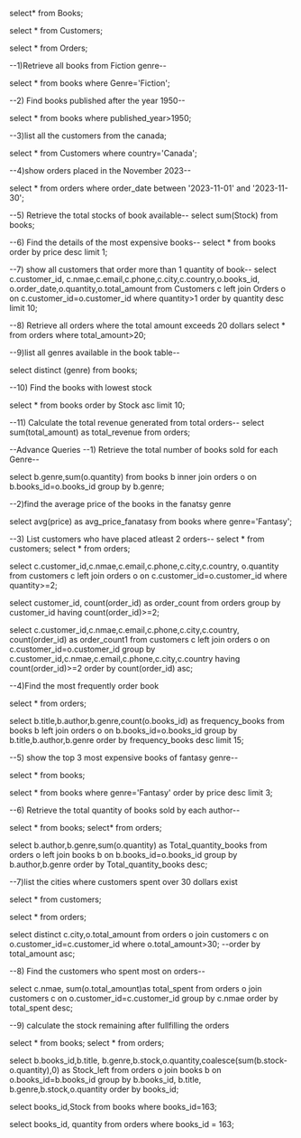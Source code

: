 select* from Books;

select * from Customers;

select * from Orders;

--1)Retrieve all books from Fiction genre--

select * from books
where Genre='Fiction';

--2) Find books published after the year 1950--

select * from books where published_year>1950;

--3)list all the customers from the canada;

select * from Customers
where country='Canada';

--4)show orders placed in the November 2023--

select * from orders
where order_date between '2023-11-01' and '2023-11-30';

--5) Retrieve the total stocks of book available--
select sum(Stock) from books;

--6) Find the details of the most expensive books--
select * from books order by price desc limit 1;

--7) show all customers that order more than 1 quantity of book--
select c.customer_id, c.nmae,c.email,c.phone,c.city,c.country,o.books_id,
       o.order_date,o.quantity,o.total_amount
from Customers c
left join
Orders o
on c.customer_id=o.customer_id
where quantity>1
order by quantity desc
limit 10;

--8) Retrieve all orders where the total amount exceeds 20 dollars
select * from orders
where total_amount>20;

--9)list all genres available in the book table--

select distinct (genre) from books;

--10) Find the books with lowest stock

select * from books
order by Stock asc limit 10;

--11) Calculate the total revenue generated from total orders--
select sum(total_amount) as total_revenue
from orders;

--Advance Queries
--1) Retrieve the total number of books sold for each Genre--

select b.genre,sum(o.quantity)
from books b
inner join
orders o
on b.books_id=o.books_id
group by b.genre;

--2)find the average price of the books in the fanatsy genre

select avg(price) as avg_price_fanatasy
from books
where genre='Fantasy';

--3) List customers who have placed atleast 2 orders--
select * from customers;
select * from orders;

select c.customer_id,c.nmae,c.email,c.phone,c.city,c.country,
       o.quantity
from customers c
left join
orders o
on c.customer_id=o.customer_id
where quantity>=2;

select customer_id, count(order_id) as order_count
from orders
group by customer_id
having count(order_id)>=2;

select c.customer_id,c.nmae,c.email,c.phone,c.city,c.country, count(order_id) as order_count1
from customers c
left join
orders o
on c.customer_id=o.customer_id
group by c.customer_id,c.nmae,c.email,c.phone,c.city,c.country
having count(order_id)>=2
order by count(order_id) asc;

--4)Find the most frequently order book

select * from orders;

select b.title,b.author,b.genre,count(o.books_id) as frequency_books
from books b
left join
orders o
on b.books_id=o.books_id
group by b.title,b.author,b.genre
order by frequency_books desc
limit 15;

--5) show the top 3 most expensive books of fantasy genre--

select * from books;

select * from books
where genre='Fantasy' order by price desc
limit 3;

--6) Retrieve the total quantity of books sold by each author--

select * from books;
select* from orders;

select b.author,b.genre,sum(o.quantity) as Total_quantity_books
from orders o
left join
books b
on b.books_id=o.books_id
group by b.author,b.genre
order by Total_quantity_books desc;

--7)list the cities where customers spent over 30 dollars exist

select * from customers;

select * from orders;

select distinct c.city,o.total_amount
from orders o
join
customers c
on o.customer_id=c.customer_id
where o.total_amount>30;
--order by total_amount asc;


--8) Find the customers who spent most on orders--

select c.nmae, sum(o.total_amount)as total_spent
from orders o
join
customers c
on o.customer_id=c.customer_id
group by c.nmae 
order by total_spent desc;

--9) calculate the stock remaining after fullfilling the orders

select * from books;
select * from orders;

select b.books_id,b.title, b.genre,b.stock,o.quantity,coalesce(sum(b.stock-o.quantity),0) as Stock_left
from orders o
join
books b
on o.books_id=b.books_id
group by b.books_id, b.title, b.genre,b.stock,o.quantity
order by books_id;

select books_id,Stock from books
where books_id=163;

select books_id, quantity from orders
where books_id = 163;
